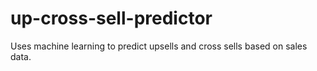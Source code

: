 # up-cross-sell-predictor
Uses machine learning to predict upsells and cross sells based on sales data.
